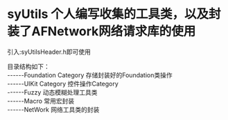 syUtils 个人编写收集的工具类，以及封装了AFNetwork网络请求库的使用
===========================
引入:syUtilsHeader.h即可使用

目录结构如下：   
------Foundation Category 存储封装好的Foundation类操作   
------UIKit Category      控件操作Category   
------Fuzzy               动态模糊处理工具类   
------Macro               常用宏封装   
------NetWork             网络工具类的封装   
